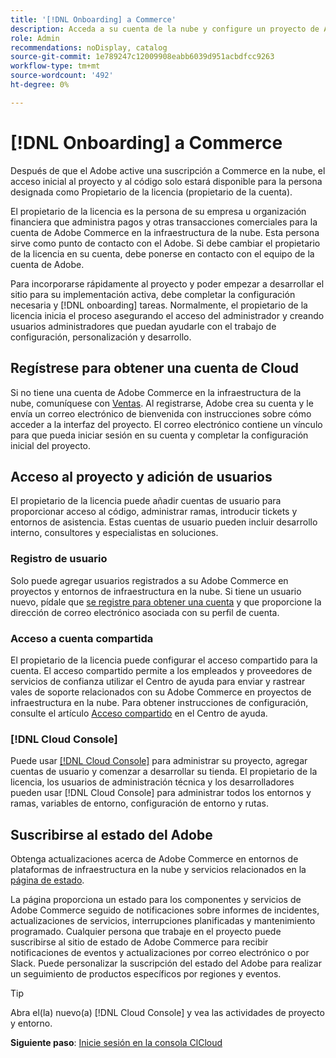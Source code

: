 ```yaml
---
title: '[!DNL Onboarding] a Commerce'
description: Acceda a su cuenta de la nube y configure un proyecto de Adobe Commerce en la nube.
role: Admin
recommendations: noDisplay, catalog
source-git-commit: 1e789247c12009908eabb6039d951acbdfcc9263
workflow-type: tm+mt
source-wordcount: '492'
ht-degree: 0%

---
```


# [!DNL Onboarding] a Commerce

Después de que el Adobe active una suscripción a Commerce en la nube, el acceso inicial al proyecto y al código solo estará disponible para la persona designada como Propietario de la licencia (propietario de la cuenta).

El propietario de la licencia es la persona de su empresa u organización financiera que administra pagos y otras transacciones comerciales para la cuenta de Adobe Commerce en la infraestructura de la nube. Esta persona sirve como punto de contacto con el Adobe. Si debe cambiar el propietario de la licencia en su cuenta, debe ponerse en contacto con el equipo de la cuenta de Adobe.

Para incorporarse rápidamente al proyecto y poder empezar a desarrollar el sitio para su implementación activa, debe completar la configuración necesaria y [!DNL onboarding] tareas. Normalmente, el propietario de la licencia inicia el proceso asegurando el acceso del administrador y creando usuarios administradores que puedan ayudarle con el trabajo de configuración, personalización y desarrollo.

## Regístrese para obtener una cuenta de Cloud

Si no tiene una cuenta de Adobe Commerce en la infraestructura de la nube, comuníquese con [Ventas]. Al registrarse, Adobe crea su cuenta y le envía un correo electrónico de bienvenida con instrucciones sobre cómo acceder a la interfaz del proyecto. El correo electrónico contiene un vínculo para que pueda iniciar sesión en su cuenta y completar la configuración inicial del proyecto.

## Acceso al proyecto y adición de usuarios

El propietario de la licencia puede añadir cuentas de usuario para proporcionar acceso al código, administrar ramas, introducir tickets y entornos de asistencia. Estas cuentas de usuario pueden incluir desarrollo interno, consultores y especialistas en soluciones.

### Registro de usuario

Solo puede agregar usuarios registrados a su Adobe Commerce en proyectos y entornos de infraestructura en la nube. Si tiene un usuario nuevo, pídale que [se registre para obtener una cuenta](https://account.magento.com/customer/account/login/) y que proporcione la dirección de correo electrónico asociada con su perfil de cuenta.

### Acceso a cuenta compartida

El propietario de la licencia puede configurar el acceso compartido para la cuenta. El acceso compartido permite a los empleados y proveedores de servicios de confianza utilizar el Centro de ayuda para enviar y rastrear vales de soporte relacionados con su Adobe Commerce en proyectos de infraestructura en la nube. Para obtener instrucciones de configuración, consulte el artículo [Acceso compartido] en el Centro de ayuda.

### [!DNL Cloud Console]

Puede usar [[!DNL Cloud Console]](cloud-console.md) para administrar su proyecto, agregar cuentas de usuario y comenzar a desarrollar su tienda. El propietario de la licencia, los usuarios de administración técnica y los desarrolladores pueden usar [!DNL Cloud Console] para administrar todos los entornos y ramas, variables de entorno, configuración de entorno y rutas.

## Suscribirse al estado del Adobe

Obtenga actualizaciones acerca de Adobe Commerce en entornos de plataformas de infraestructura en la nube y servicios relacionados en la [página de estado].

La página proporciona un estado para los componentes y servicios de Adobe Commerce seguido de notificaciones sobre informes de incidentes, actualizaciones de servicios, interrupciones planificadas y mantenimiento programado. Cualquier persona que trabaje en el proyecto puede suscribirse al sitio de estado de Adobe Commerce para recibir notificaciones de eventos y actualizaciones por correo electrónico o por Slack. Puede personalizar la suscripción del estado del Adobe para realizar un seguimiento de productos específicos por regiones y eventos.

>[!TIP]
>
> Abra el(la) nuevo(a) [!DNL Cloud Console] y vea las actividades de proyecto y entorno.
>
>**Siguiente paso**: [Inicie sesión en la consola ClCloud](cloud-console.md)

<!-- link definitions -->

[Ventas]: https://business.adobe.com/products/magento/get-demo.html
[Acceso compartido]: https://experienceleague.adobe.com/docs/commerce-knowledge-base/kb/help-center-guide/magento-help-center-user-guide.html?lang=es#shared-access
[Página de estado]: https://status.adobe.com/products/503473
